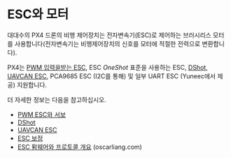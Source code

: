 # ESC와 모터

대대수의 PX4 드론의 비행 제어장치는 전자변속기(ESC)로 제어하는 브러시리스 모터를 사용합니다(전자변속기는 비행제어장치의 신호를 모터에 적절한 전력으로 변환합니다).

PX4는 [PWM 입력을받는 ESC](../peripherals/pwm_escs_and_servo.md), ESC *OneShot* 표준을 사용하는 ESC, [DShot](../peripherals/dshot.md), [UAVCAN ESC](../peripherals/uavcan_escs.md), PCA9685 ESC (I2C를 통해) 및 일부 UART ESC (Yuneec에서 제공) 지원합니다.

더 자세한 정보는 다음을 참고하십시오.

* [PWM ESC와 서보](../peripherals/pwm_escs_and_servo.md)
* [DShot](../peripherals/dshot.md)
* [UAVCAN ESC](../peripherals/uavcan_escs.md)
* [ESC 보정](../advanced_config/esc_calibration.md)
* [ESC 펌웨어와 프로토콜 개요](https://oscarliang.com/esc-firmware-protocols/) (oscarliang.com)